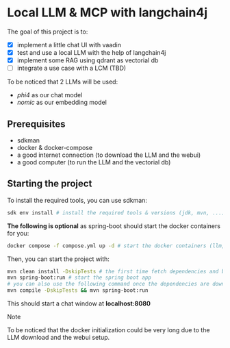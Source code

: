 # Local LLM & MCP with langchain4j

The goal of this project is to:

- [x] implement a little chat UI with vaadin
- [x] test and use a local LLM with the help of langchain4j
- [x] implement some RAG using qdrant as vectorial db
- [ ] integrate a use case with a LCM (TBD)

To be noticed that 2 LLMs will be used:

- *phi4* as our chat model
- *nomic* as our embedding model

## Prerequisites

- sdkman
- docker & docker-compose
- a good internet connection (to download the LLM and the webui)
- a good computer (to run the LLM and the vectorial db)

## Starting the project

To install the required tools, you can use sdkman:

```bash
sdk env install # install the required tools & versions (jdk, mvn, ...)
```

**The following is optional** as spring-boot should start the docker containers for you:

```bash
docker compose -f compose.yml up -d # start the docker containers (llm, vectorial db, ...)
```

Then, you can start the project with:

```bash
mvn clean install -DskipTests # the first time fetch dependencies and build the project
mvn spring-boot:run # start the spring boot app
# you can also use the following command once the dependencies are downloaded
mvn compile -DskipTests && mvn spring-boot:run
```

This should start a chat window at **localhost:8080**  

> [!NOTE]
> To be noticed that the docker initialization could be very long due to the LLM download and the webui setup.
